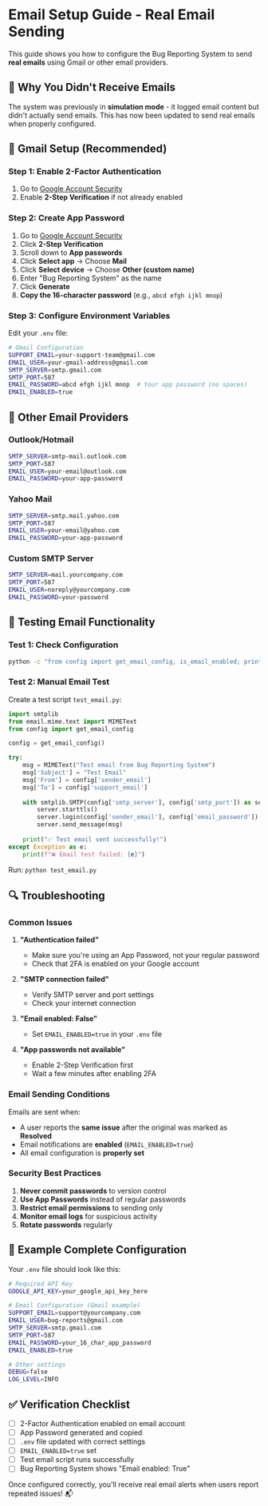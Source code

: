 # Email Setup Guide - Real Email Sending

This guide shows you how to configure the Bug Reporting System to send **real emails** using Gmail or other email providers.

## 🚨 Why You Didn't Receive Emails

The system was previously in **simulation mode** - it logged email content but didn't actually send emails. This has now been updated to send real emails when properly configured.

## 📧 Gmail Setup (Recommended)

### Step 1: Enable 2-Factor Authentication
1. Go to [Google Account Security](https://myaccount.google.com/security)
2. Enable **2-Step Verification** if not already enabled

### Step 2: Create App Password
1. Go to [Google Account Security](https://myaccount.google.com/security)
2. Click **2-Step Verification**
3. Scroll down to **App passwords**
4. Click **Select app** → Choose **Mail**
5. Click **Select device** → Choose **Other (custom name)**
6. Enter "Bug Reporting System" as the name
7. Click **Generate**
8. **Copy the 16-character password** (e.g., `abcd efgh ijkl mnop`)

### Step 3: Configure Environment Variables
Edit your `.env` file:

```bash
# Gmail Configuration
SUPPORT_EMAIL=your-support-team@gmail.com
EMAIL_USER=your-gmail-address@gmail.com
SMTP_SERVER=smtp.gmail.com
SMTP_PORT=587
EMAIL_PASSWORD=abcd efgh ijkl mnop  # Your app password (no spaces)
EMAIL_ENABLED=true
```

## 🔧 Other Email Providers

### Outlook/Hotmail
```bash
SMTP_SERVER=smtp-mail.outlook.com
SMTP_PORT=587
EMAIL_USER=your-email@outlook.com
EMAIL_PASSWORD=your-app-password
```

### Yahoo Mail
```bash
SMTP_SERVER=smtp.mail.yahoo.com
SMTP_PORT=587
EMAIL_USER=your-email@yahoo.com
EMAIL_PASSWORD=your-app-password
```

### Custom SMTP Server
```bash
SMTP_SERVER=mail.yourcompany.com
SMTP_PORT=587
EMAIL_USER=noreply@yourcompany.com
EMAIL_PASSWORD=your-password
```

## 🧪 Testing Email Functionality

### Test 1: Check Configuration
```bash
python -c "from config import get_email_config, is_email_enabled; print('Email enabled:', is_email_enabled()); print('Config:', get_email_config())"
```

### Test 2: Manual Email Test
Create a test script `test_email.py`:

```python
import smtplib
from email.mime.text import MIMEText
from config import get_email_config

config = get_email_config()

try:
    msg = MIMEText("Test email from Bug Reporting System")
    msg['Subject'] = "Test Email"
    msg['From'] = config['sender_email']
    msg['To'] = config['support_email']
    
    with smtplib.SMTP(config['smtp_server'], config['smtp_port']) as server:
        server.starttls()
        server.login(config['sender_email'], config['email_password'])
        server.send_message(msg)
    
    print("✅ Test email sent successfully!")
except Exception as e:
    print(f"❌ Email test failed: {e}")
```

Run: `python test_email.py`

## 🔍 Troubleshooting

### Common Issues

1. **"Authentication failed"**
   - Make sure you're using an App Password, not your regular password
   - Check that 2FA is enabled on your Google account

2. **"SMTP connection failed"**
   - Verify SMTP server and port settings
   - Check your internet connection

3. **"Email enabled: False"**
   - Set `EMAIL_ENABLED=true` in your `.env` file

4. **"App passwords not available"**
   - Enable 2-Step Verification first
   - Wait a few minutes after enabling 2FA

### Email Sending Conditions

Emails are sent when:
- A user reports the **same issue** after the original was marked as **Resolved**
- Email notifications are **enabled** (`EMAIL_ENABLED=true`)
- All email configuration is **properly set**

### Security Best Practices

1. **Never commit passwords** to version control
2. **Use App Passwords** instead of regular passwords
3. **Restrict email permissions** to sending only
4. **Monitor email logs** for suspicious activity
5. **Rotate passwords** regularly

## 📝 Example Complete Configuration

Your `.env` file should look like this:

```bash
# Required API Key
GOOGLE_API_KEY=your_google_api_key_here

# Email Configuration (Gmail example)
SUPPORT_EMAIL=support@yourcompany.com
EMAIL_USER=bug-reports@gmail.com
SMTP_SERVER=smtp.gmail.com
SMTP_PORT=587
EMAIL_PASSWORD=your_16_char_app_password
EMAIL_ENABLED=true

# Other settings
DEBUG=false
LOG_LEVEL=INFO
```

## ✅ Verification Checklist

- [ ] 2-Factor Authentication enabled on email account
- [ ] App Password generated and copied
- [ ] `.env` file updated with correct settings
- [ ] `EMAIL_ENABLED=true` set
- [ ] Test email script runs successfully
- [ ] Bug Reporting System shows "Email enabled: True"

Once configured correctly, you'll receive real email alerts when users report repeated issues! 📬 